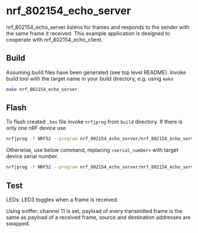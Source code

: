# nrf_802154_echo_server

nrf_802154_echo_server listens for frames and responds to the sender with the same frame it
received.
This example application is designed to cooperate with nrf_802154_echo_client.

## Build

Assuming build files have been generated (see top level README).
Invoke build tool with the target name in your build directory, e.g. using `make`
 
 ```bash
make nrf_802154_echo_server
 ```

## Flash

To flash created `.hex` file invoke `nrfjprog` from `build` directory.
If there is only one nRF device use

```bash
nrfjprog -f NRF52 --program nrf_802154_echo_server/nrf_802154_echo_server.hex --chiperase --reset
```

Otherwise, use below command, replacing `<serial_number>` with target device serial number.

```bash
nrfjprog -f NRF52 --program nrf_802154_echo_server/nrf_802154_echo_server.hex --chiperase --reset --snr <serial_number>
```

## Test

LEDs: LED3 toggles when a frame is received.

Using sniffer: channel 11 is set, payload of every transmitted frame is the same as payload
of a received frame, source and destination addresses are swapped.
